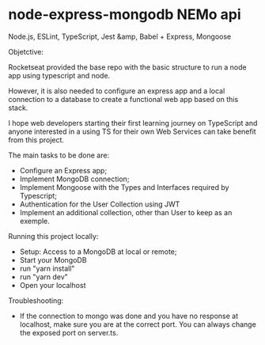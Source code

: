 # node-express-mongodb NEMo api
Node.js, ESLint, TypeScript, Jest &amp, Babel + Express, Mongoose

Objetctive:

Rocketseat provided the base repo with the basic structure to run a node app using typescript and node.

However, it is also needed to configure an express app and a local connection to a database to create a functional web app based on this stack.

I hope web developers starting their first learning journey on TypeScript and anyone interested in a using TS for their own Web Services can take benefit from this project.

The main tasks to be done are:

 - Configure an Express app;
 - Implement MongoDB connection;
 - Implement Mongoose with the Types and Interfaces required by Typescript;
 - Authentication for the User Collection using JWT
 - Implement an additional collection, other than User to keep as an exemple.


Running this project locally:

 - Setup: Access to a MongoDB at local or remote;
 - Start your MongoDB
 - run "yarn install"
 - run "yarn dev"
 - Open your localhost
 
 Troubleshooting: 
 
 - If the connection to mongo was done and you have no response at localhost, make sure you are at the correct port.
 You can always change the exposed port on server.ts. 
